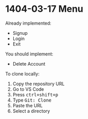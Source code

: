 # 1404-03-17 Menu

Already implemented:

- Signup
- Login
- Exit

You should implement:

- Delete Account

To clone locally:

1. Copy the repository URL
2. Go to VS Code
3. Press <kbd><kbd>ctrl</kbd>+<kbd>shift</kbd>+<kbd>p</kbd></kbd>
4. Type <kbd>Git: Clone</kbd>
5. Paste the URL
6. Select a directory
